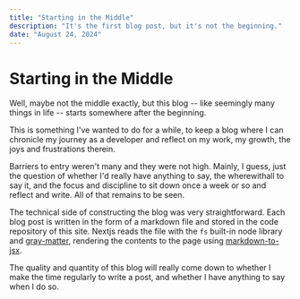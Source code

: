 ```yaml
---
title: "Starting in the Middle"
description: "It's the first blog post, but it's not the beginning."
date: "August 24, 2024"
---
```


# Starting in the Middle

Well, maybe not the middle exactly, but this blog -- like seemingly many things in life -- starts somewhere after the beginning.  

This is something I've wanted to do for a while, to keep a blog where I can chronicle my journey as a developer and reflect on my work, my growth, the joys and frustrations therein.  

Barriers to entry weren't many and they were not high. Mainly, I guess, just the question of whether I'd really have anything to say, the wherewithall to say it, and the focus and discipline to sit down once a week or so and reflect and write. All of that remains to be seen.  

The technical side of constructing the blog was very straightforward. Each blog post is written in the form of a markdown file and stored in the code repository of this site. Nextjs reads the file with the `fs` built-in node library and [gray-matter](https://www.npmjs.com/package/gray-matter),  rendering the contents to the page using [markdown-to-jsx](https://www.npmjs.com/package/markdown-to-jsx).  

The quality and quantity of this blog will really come down to whether I make the time regularly to write a post, and whether I have anything to say when I do so.  



